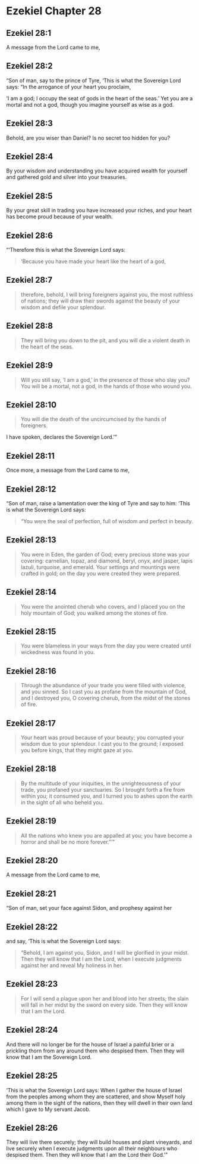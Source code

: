 # Ezekiel Chapter 28

## Ezekiel 28:1

A message from the Lord came to me,

## Ezekiel 28:2

“Son of man, say to the prince of Tyre, ‘This is what the Sovereign Lord says: “In the arrogance of your heart you proclaim,

‘I am a god;
I occupy the seat of gods in the heart of the seas.’
Yet you are a mortal and not a god,
though you imagine yourself as wise as a god.

## Ezekiel 28:3

Behold, are you wiser than Daniel?
Is no secret too hidden for you?

## Ezekiel 28:4

By your wisdom and understanding
you have acquired wealth for yourself
and gathered gold and silver into your treasuries.

## Ezekiel 28:5

By your great skill in trading
you have increased your riches,
and your heart has become proud because of your wealth.

## Ezekiel 28:6

“‘Therefore this is what the Sovereign Lord says:

> ‘Because you have made your heart
> like the heart of a god,

## Ezekiel 28:7

> therefore, behold, I will bring foreigners against you,
> the most ruthless of nations;
> they will draw their swords
> against the beauty of your wisdom
> and defile your splendour.

## Ezekiel 28:8

> They will bring you down to the pit,
> and you will die a violent death
> in the heart of the seas.

## Ezekiel 28:9

> Will you still say, ‘I am a god,’
> in the presence of those who slay you?
> You will be a mortal, not a god,
> in the hands of those who wound you.

## Ezekiel 28:10

> You will die the death of the uncircumcised
> by the hands of foreigners.

I have spoken, declares the Sovereign Lord.’”

## Ezekiel 28:11

Once more, a message from the Lord came to me,

## Ezekiel 28:12

“Son of man, raise a lamentation over the king of Tyre and say to him: ‘This is what the Sovereign Lord says:

> “You were the seal of perfection,
> full of wisdom and perfect in beauty.

## Ezekiel 28:13

> You were in Eden, the garden of God;
> every precious stone was your covering:
> carnelian, topaz, and diamond,
> beryl, onyx, and jasper,
> lapis lazuli, turquoise, and emerald.
> Your settings and mountings were crafted in gold;
> on the day you were created
> they were prepared.

## Ezekiel 28:14

> You were the anointed cherub who covers,
> and I placed you on the holy mountain of God;
> you walked among the stones of fire.

## Ezekiel 28:15

> You were blameless in your ways
> from the day you were created
> until wickedness was found in you.

## Ezekiel 28:16

> Through the abundance of your trade
> you were filled with violence,
> and you sinned.
> So I cast you as profane
> from the mountain of God,
> and I destroyed you, O covering cherub,
> from the midst of the stones of fire.

## Ezekiel 28:17

> Your heart was proud because of your beauty;
> you corrupted your wisdom due to your splendour.
> I cast you to the ground;
> I exposed you before kings,
> that they might gaze at you.

## Ezekiel 28:18

> By the multitude of your iniquities,
> in the unrighteousness of your trade,
> you profaned your sanctuaries.
> So I brought forth a fire from within you;
> it consumed you,
> and I turned you to ashes upon the earth
> in the sight of all who beheld you.

## Ezekiel 28:19

> All the nations who knew you
> are appalled at you;
> you have become a horror
> and shall be no more forever.”’”

## Ezekiel 28:20

A message from the Lord came to me,

## Ezekiel 28:21

“Son of man, set your face against Sidon, and prophesy against her

## Ezekiel 28:22

and say, ‘This is what the Sovereign Lord says:

> “Behold, I am against you, Sidon,
> and I will be glorified in your midst.
> Then they will know that I am the Lord,
> when I execute judgments against her
> and reveal My holiness in her.

## Ezekiel 28:23

> For I will send a plague upon her
> and blood into her streets;
> the slain will fall in her midst
> by the sword on every side.
> Then they will know that I am the Lord.

## Ezekiel 28:24

And there will no longer be for the house of Israel a painful brier or a prickling thorn from any around them who despised them. Then they will know that I am the Sovereign Lord.

## Ezekiel 28:25

‘This is what the Sovereign Lord says: When I gather the house of Israel from the peoples among whom they are scattered, and show Myself holy among them in the sight of the nations, then they will dwell in their own land which I gave to My servant Jacob.

## Ezekiel 28:26

They will live there securely; they will build houses and plant vineyards, and live securely when I execute judgments upon all their neighbours who despised them. Then they will know that I am the Lord their God.’”

